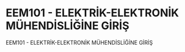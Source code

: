 # EEM101 - ELEKTRİK-ELEKTRONİK MÜHENDİSLİĞİNE GİRİŞ
 EEM101 - ELEKTRİK-ELEKTRONİK MÜHENDİSLİĞİNE GİRİŞ
